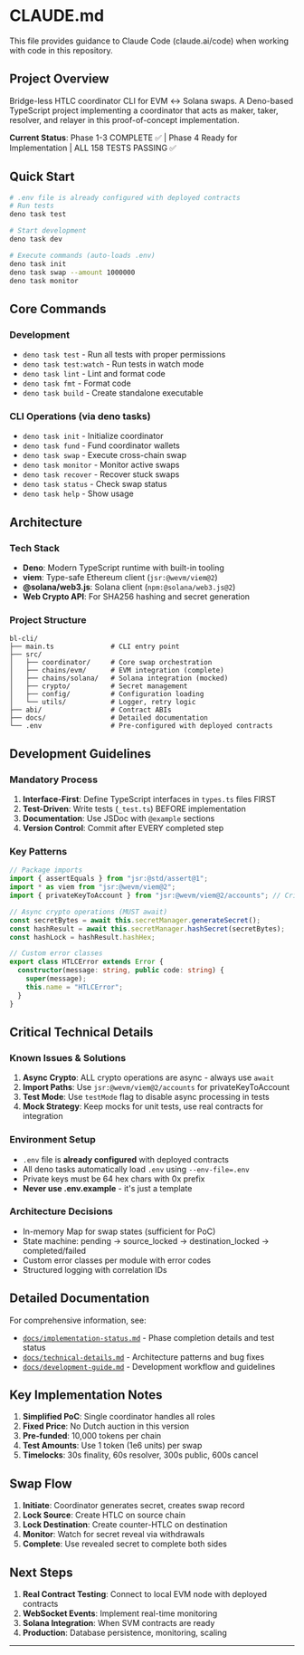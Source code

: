 # CLAUDE.md

This file provides guidance to Claude Code (claude.ai/code) when working with code in this repository.

## Project Overview

Bridge-less HTLC coordinator CLI for EVM ↔ Solana swaps. A Deno-based TypeScript project implementing a coordinator that acts as maker, taker, resolver, and relayer in this proof-of-concept implementation.

**Current Status**: Phase 1-3 COMPLETE ✅ | Phase 4 Ready for Implementation | ALL 158 TESTS PASSING ✅

## Quick Start

```bash
# .env file is already configured with deployed contracts
# Run tests
deno task test

# Start development
deno task dev

# Execute commands (auto-loads .env)
deno task init
deno task swap --amount 1000000
deno task monitor
```

## Core Commands

### Development
- `deno task test` - Run all tests with proper permissions
- `deno task test:watch` - Run tests in watch mode
- `deno task lint` - Lint and format code
- `deno task fmt` - Format code
- `deno task build` - Create standalone executable

### CLI Operations (via deno tasks)
- `deno task init` - Initialize coordinator
- `deno task fund` - Fund coordinator wallets
- `deno task swap` - Execute cross-chain swap
- `deno task monitor` - Monitor active swaps
- `deno task recover` - Recover stuck swaps
- `deno task status` - Check swap status
- `deno task help` - Show usage

## Architecture

### Tech Stack
- **Deno**: Modern TypeScript runtime with built-in tooling
- **viem**: Type-safe Ethereum client (`jsr:@wevm/viem@2`)
- **@solana/web3.js**: Solana client (`npm:@solana/web3.js@2`)
- **Web Crypto API**: For SHA256 hashing and secret generation

### Project Structure
```
bl-cli/
├── main.ts              # CLI entry point
├── src/
│   ├── coordinator/     # Core swap orchestration
│   ├── chains/evm/      # EVM integration (complete)
│   ├── chains/solana/   # Solana integration (mocked)
│   ├── crypto/          # Secret management
│   ├── config/          # Configuration loading
│   └── utils/           # Logger, retry logic
├── abi/                 # Contract ABIs
├── docs/                # Detailed documentation
└── .env                 # Pre-configured with deployed contracts
```

## Development Guidelines

### Mandatory Process
1. **Interface-First**: Define TypeScript interfaces in `types.ts` files FIRST
2. **Test-Driven**: Write tests (`_test.ts`) BEFORE implementation
3. **Documentation**: Use JSDoc with `@example` sections
4. **Version Control**: Commit after EVERY completed step

### Key Patterns

```typescript
// Package imports
import { assertEquals } from "jsr:@std/assert@1";
import * as viem from "jsr:@wevm/viem@2";
import { privateKeyToAccount } from "jsr:@wevm/viem@2/accounts"; // Critical!

// Async crypto operations (MUST await)
const secretBytes = await this.secretManager.generateSecret();
const hashResult = await this.secretManager.hashSecret(secretBytes);
const hashLock = hashResult.hashHex;

// Custom error classes
export class HTLCError extends Error {
  constructor(message: string, public code: string) {
    super(message);
    this.name = "HTLCError";
  }
}
```

## Critical Technical Details

### Known Issues & Solutions
1. **Async Crypto**: ALL crypto operations are async - always use `await`
2. **Import Paths**: Use `jsr:@wevm/viem@2/accounts` for privateKeyToAccount
3. **Test Mode**: Use `testMode` flag to disable async processing in tests
4. **Mock Strategy**: Keep mocks for unit tests, use real contracts for integration

### Environment Setup
- `.env` file is **already configured** with deployed contracts
- All deno tasks automatically load `.env` using `--env-file=.env`
- Private keys must be 64 hex chars with 0x prefix
- **Never use .env.example** - it's just a template

### Architecture Decisions
- In-memory Map for swap states (sufficient for PoC)
- State machine: pending → source_locked → destination_locked → completed/failed
- Custom error classes per module with error codes
- Structured logging with correlation IDs

## Detailed Documentation

For comprehensive information, see:
- [`docs/implementation-status.md`](docs/implementation-status.md) - Phase completion details and test status
- [`docs/technical-details.md`](docs/technical-details.md) - Architecture patterns and bug fixes
- [`docs/development-guide.md`](docs/development-guide.md) - Development workflow and guidelines

## Key Implementation Notes

1. **Simplified PoC**: Single coordinator handles all roles
2. **Fixed Price**: No Dutch auction in this version
3. **Pre-funded**: 10,000 tokens per chain
4. **Test Amounts**: Use 1 token (1e6 units) per swap
5. **Timelocks**: 30s finality, 60s resolver, 300s public, 600s cancel

## Swap Flow

1. **Initiate**: Coordinator generates secret, creates swap record
2. **Lock Source**: Create HTLC on source chain
3. **Lock Destination**: Create counter-HTLC on destination
4. **Monitor**: Watch for secret reveal via withdrawals
5. **Complete**: Use revealed secret to complete both sides

## Next Steps

1. **Real Contract Testing**: Connect to local EVM node with deployed contracts
2. **WebSocket Events**: Implement real-time monitoring
3. **Solana Integration**: When SVM contracts are ready
4. **Production**: Database persistence, monitoring, scaling

---


